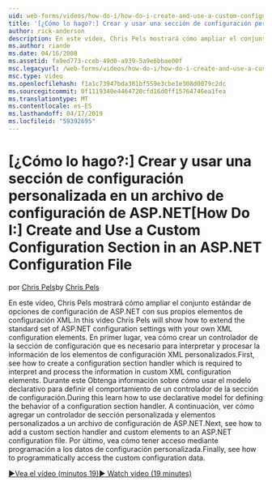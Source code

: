 ```yaml
---
uid: web-forms/videos/how-do-i/how-do-i-create-and-use-a-custom-configuration-section-in-an-aspnet-configuration-file
title: '[¿Cómo lo hago?:] Crear y usar una sección de configuración personalizada en un archivo de configuración de ASP.NET | Microsoft Docs'
author: rick-anderson
description: En este vídeo, Chris Pels mostrará cómo ampliar el conjunto estándar de opciones de configuración de ASP.NET con sus propios elementos de configuración XML. En primer lugar, vea cómo...
ms.author: riande
ms.date: 04/16/2008
ms.assetid: fa9ed773-cceb-49d0-a939-5a9e6bbae00f
msc.legacyurl: /web-forms/videos/how-do-i/how-do-i-create-and-use-a-custom-configuration-section-in-an-aspnet-configuration-file
msc.type: video
ms.openlocfilehash: f1a1c73947bda381bf559e3cbe1e308d0079c2dc
ms.sourcegitcommit: 0f1119340e4464720cfd16d0ff15764746ea1fea
ms.translationtype: MT
ms.contentlocale: es-ES
ms.lasthandoff: 04/17/2019
ms.locfileid: "59392695"
---
```

# <a name="how-do-i-create-and-use-a-custom-configuration-section-in-an-aspnet-configuration-file"></a><span data-ttu-id="84b2e-104">[¿Cómo lo hago?:] Crear y usar una sección de configuración personalizada en un archivo de configuración de ASP.NET</span><span class="sxs-lookup"><span data-stu-id="84b2e-104">[How Do I:] Create and Use a Custom Configuration Section in an ASP.NET Configuration File</span></span>

<span data-ttu-id="84b2e-105">por [Chris Pels](https://twitter.com/chrispels)</span><span class="sxs-lookup"><span data-stu-id="84b2e-105">by [Chris Pels](https://twitter.com/chrispels)</span></span>

<span data-ttu-id="84b2e-106">En este vídeo, Chris Pels mostrará cómo ampliar el conjunto estándar de opciones de configuración de ASP.NET con sus propios elementos de configuración XML.</span><span class="sxs-lookup"><span data-stu-id="84b2e-106">In this video Chris Pels will show how to extend the standard set of ASP.NET configuration settings with your own XML configuration elements.</span></span> <span data-ttu-id="84b2e-107">En primer lugar, vea cómo crear un controlador de la sección de configuración que es necesario para interpretar y procesar la información de los elementos de configuración XML personalizados.</span><span class="sxs-lookup"><span data-stu-id="84b2e-107">First, see how to create a configuration section handler which is required to interpret and process the information in custom XML configuration elements.</span></span> <span data-ttu-id="84b2e-108">Durante este Obtenga información sobre cómo usar el modelo declarativo para definir el comportamiento de un controlador de la sección de configuración.</span><span class="sxs-lookup"><span data-stu-id="84b2e-108">During this learn how to use declarative model for defining the behavior of a configuration section handler.</span></span> <span data-ttu-id="84b2e-109">A continuación, ver cómo agregar un controlador de sección personalizada y elementos personalizados a un archivo de configuración de ASP.NET.</span><span class="sxs-lookup"><span data-stu-id="84b2e-109">Next, see how to add a custom section handler and custom elements to an ASP.NET configuration file.</span></span> <span data-ttu-id="84b2e-110">Por último, vea cómo tener acceso mediante programación a los datos de configuración personalizada.</span><span class="sxs-lookup"><span data-stu-id="84b2e-110">Finally, see how to programmatically access the custom configuration data.</span></span>

[<span data-ttu-id="84b2e-111">&#9654;Vea el vídeo (minutos 19)</span><span class="sxs-lookup"><span data-stu-id="84b2e-111">&#9654; Watch video (19 minutes)</span></span>](https://channel9.msdn.com/Blogs/ASP-NET-Site-Videos/how-do-i-create-and-use-a-custom-configuration-section-in-an-aspnet-configuration-file)
